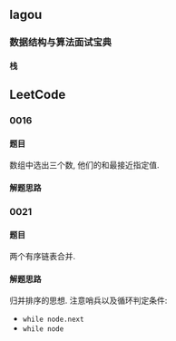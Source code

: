 ## lagou

### 数据结构与算法面试宝典

#### 栈

## LeetCode

### 0016

#### 题目

数组中选出三个数, 他们的和最接近指定值.

#### 解题思路

### 0021

#### 题目

两个有序链表合并.

#### 解题思路

归并排序的思想. 注意哨兵以及循环判定条件:

- `while node.next`
- `while node`

